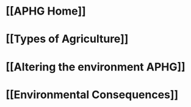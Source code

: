 # [[APHG Home]]

# [[Types of Agriculture]]
# [[Altering the environment APHG]]

# [[Environmental Consequences]]
